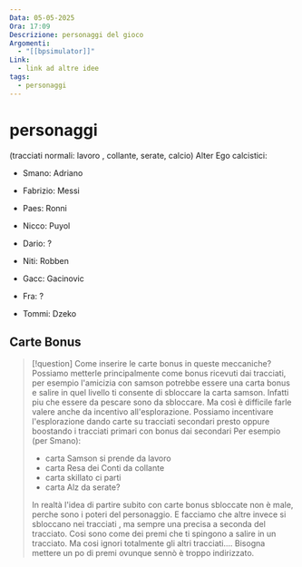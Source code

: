 ```yaml
---
Data: 05-05-2025
Ora: 17:09
Descrizione: personaggi del gioco
Argomenti:
  - "[[bpsimulator]]"
Link:
  - link ad altre idee
tags:
  - personaggi
---
```

# personaggi


(tracciati normali: lavoro , collante, serate, calcio)
Alter Ego calcistici:

- Smano: Adriano

- Fabrizio: Messi

- Paes: Ronni

- Nicco: Puyol

- Dario: ?

- Niti: Robben

- Gacc: Gacinovic

- Fra: ?

- Tommi: Dzeko

## Carte Bonus

>[!question] Come inserire le carte bonus in queste meccaniche?
>Possiamo metterle principalmente come bonus ricevuti dai tracciati, per esempio l'amicizia con samson potrebbe essere una carta bonus e salire in quel livello ti consente di sbloccare la carta samson. Infatti piu che essere da pescare sono da sbloccare. Ma così è difficile farle valere anche da incentivo all'esplorazione. Possiamo incentivare l'esplorazione dando carte su tracciati secondari presto oppure boostando i tracciati primari con bonus dai secondari
> Per esempio (per Smano):
>-  carta Samson si prende da lavoro
>-  carta Resa dei Conti da collante
>-  carta skillato ci parti
>-  carta Alz da serate?
>
>In realtà l'idea di partire subito con carte bonus sbloccate non è male, perche sono i poteri del personaggio. E facciamo che altre invece si sbloccano nei tracciati , ma sempre una precisa a seconda del tracciato. Cosi sono come dei premi che ti spingono a salire in un tracciato. Ma cosi ignori totalmente gli altri tracciati.... Bisogna mettere un po di premi ovunque sennò è troppo indirizzato.



